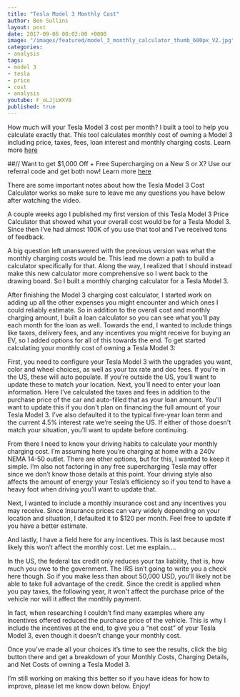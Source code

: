 ```yaml
---
title: "Tesla Model 3 Monthly Cost"
author: Ben Sullins
layout: post
date: 2017-09-06 00:02:00 +0000
image: "/images/featured/model_3_monthly_calculator_thumb_600px_V2.jpg"
categories:
- analysis
tags:
- model 3
- tesla
- price
- cost
- analysis
youtube: F_oLJjLWXV8
published: true
---
```

How much will your Tesla Model 3 cost per month? I built a tool to help you calculate exactly that. This tool calculates monthly cost of owning a Model 3 including price, taxes, fees, loan interest and monthly charging costs. Learn more [here](https://teslanomics.co/model3cost2)

##// Want to get $1,000 Off + Free Supercharging on a New S or X? Use our referral code and get both now! Learn more [here](https://teslanomics.co/td)

There are some important notes about how the Tesla Model 3 Cost Calculator works so make sure to leave me any questions you have below after watching the video.

A couple weeks ago I published my first version of this Tesla Model 3 Price Calculator that showed what your overall cost would be for a Tesla Model 3. Since then I’ve had almost 100K of you use that tool and I’ve received tons of feedback.

A big question left unanswered with the previous version was what the monthly charging costs would be. This lead me down a path to build a calculator specifically for that. Along the way, I realized that I should instead make this new calculator more comprehensive so I went back to the drawing board. So I built a monthly charging calculator for a Tesla Model 3.

After finishing the Model 3 charging cost calculator, I started work on adding up all the other expenses you might encounter and which ones I could reliably estimate. So in addition to the overall cost and monthly charging amount, I built a loan calculator so you can see what you'll pay each month for the loan as well. Towards the end, I wanted to include things like taxes, delivery fees, and any incentives you might receive for buying an EV, so I added options for all of this towards the end. To get started calculating your monthly cost of owning a Tesla Model 3:

First, you need to configure your Tesla Model 3 with the upgrades you want, color and wheel choices, as well as your tax rate and doc fees. If you’re in the US, these will auto populate. If you’re outside the US, you’ll want to update these to match your location. Next, you’ll need to enter your loan information. Here I’ve calculated the taxes and fees in addition to the purchase price of the car and auto-filled that as your loan amount. You'll want to update this if you don't plan on financing the full amount of your Tesla Model 3. I’ve also defaulted it to the typical five-year loan term and the current 4.5% interest rate we’re seeing the US. If either of those doesn't match your situation, you’ll want to update before continuing.

From there I need to know your driving habits to calculate your monthly charging cost. I’m assuming here you’re charging at home with a 240v NEMA 14-50 outlet. There are other options, but for this, I wanted to keep it simple. I’m also not factoring in any free supercharging Tesla may offer since we don’t know those details at this point. Your driving style also affects the amount of energy your Tesla’s efficiency so if you tend to have a heavy foot when driving you’ll want to update that.

Next, I wanted to include a monthly insurance cost and any incentives you may receive. Since Insurance prices can vary widely depending on your location and situation, I defaulted it to $120 per month. Feel free to update if you have a better estimate.

And lastly, I have a field here for any incentives. This is last because most likely this won’t affect the monthly cost. Let me explain….

In the US, the federal tax credit only reduces your tax liability, that is, how much you owe to the government. The IRS isn’t going to write you a check here though. So if you make less than about 50,000 USD, you’ll likely not be able to take full advantage of the credit. Since the credit is applied when you pay taxes, the following year, it won't affect the purchase price of the vehicle nor will it affect the monthly payment.

In fact, when researching I couldn’t find many examples where any incentives offered reduced the purchase price of the vehicle. This is why I include the incentives at the end, to give you a “net cost” of your Tesla Model 3, even though it doesn’t change your monthly cost.

Once you’ve made all your choices it’s time to see the results, click the big button there and get a breakdown of your Monthly Costs, Charging Details, and Net Costs of owning a Tesla Model 3.

I’m still working on making this better so if you have ideas for how to improve, please let me know down below. Enjoy!

